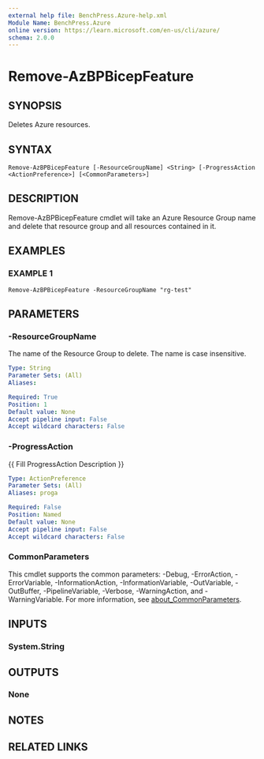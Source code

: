 ```yaml
---
external help file: BenchPress.Azure-help.xml
Module Name: BenchPress.Azure
online version: https://learn.microsoft.com/en-us/cli/azure/
schema: 2.0.0
---
```


# Remove-AzBPBicepFeature

## SYNOPSIS
Deletes Azure resources.

## SYNTAX

```
Remove-AzBPBicepFeature [-ResourceGroupName] <String> [-ProgressAction <ActionPreference>] [<CommonParameters>]
```

## DESCRIPTION
Remove-AzBPBicepFeature cmdlet will take an Azure Resource Group name and delete that resource group and all
resources contained in it.

## EXAMPLES

### EXAMPLE 1
```
Remove-AzBPBicepFeature -ResourceGroupName "rg-test"
```

## PARAMETERS

### -ResourceGroupName
The name of the Resource Group to delete.
The name is case insensitive.

```yaml
Type: String
Parameter Sets: (All)
Aliases:

Required: True
Position: 1
Default value: None
Accept pipeline input: False
Accept wildcard characters: False
```

### -ProgressAction
{{ Fill ProgressAction Description }}

```yaml
Type: ActionPreference
Parameter Sets: (All)
Aliases: proga

Required: False
Position: Named
Default value: None
Accept pipeline input: False
Accept wildcard characters: False
```

### CommonParameters
This cmdlet supports the common parameters: -Debug, -ErrorAction, -ErrorVariable, -InformationAction, -InformationVariable, -OutVariable, -OutBuffer, -PipelineVariable, -Verbose, -WarningAction, and -WarningVariable. For more information, see [about_CommonParameters](http://go.microsoft.com/fwlink/?LinkID=113216).

## INPUTS

### System.String
## OUTPUTS

### None
## NOTES

## RELATED LINKS
